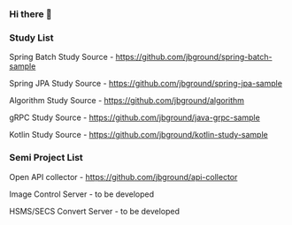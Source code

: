 ### Hi there 👋

### Study List
Spring Batch Study Source - 
https://github.com/jbground/spring-batch-sample

Spring JPA Study Source - 
https://github.com/jbground/spring-jpa-sample

Algorithm Study Source - 
https://github.com/jbground/algorithm

gRPC Study Source - 
https://github.com/jbground/java-grpc-sample

Kotlin Study Source - 
https://github.com/jbground/kotlin-study-sample


### Semi Project List
Open API collector - https://github.com/jbground/api-collector

Image Control Server - to be developed

HSMS/SECS Convert Server - to be developed

<!--
**JeongJiSang/JeongJiSang** is a ✨ _special_ ✨ repository because its `README.md` (this file) appears on your GitHub profile.

Here are some ideas to get you started:

- 🔭 I’m currently working on ...
- 🌱 I’m currently learning ...
- 👯 I’m looking to collaborate on ...
- 🤔 I’m looking for help with ...
- 💬 Ask me about ...
- 📫 How to reach me: ...
- 😄 Pronouns: ...
- ⚡ Fun fact: ...
-->

